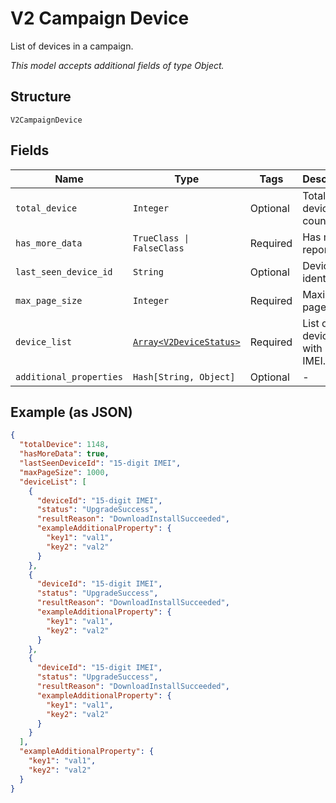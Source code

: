 
# V2 Campaign Device

List of devices in a campaign.

*This model accepts additional fields of type Object.*

## Structure

`V2CampaignDevice`

## Fields

| Name | Type | Tags | Description |
|  --- | --- | --- | --- |
| `total_device` | `Integer` | Optional | Total device count. |
| `has_more_data` | `TrueClass \| FalseClass` | Required | Has more report flag. |
| `last_seen_device_id` | `String` | Optional | Device identifier. |
| `max_page_size` | `Integer` | Required | Maximum page size. |
| `device_list` | [`Array<V2DeviceStatus>`](../../doc/models/v2-device-status.md) | Required | List of devices with id in IMEI. |
| `additional_properties` | `Hash[String, Object]` | Optional | - |

## Example (as JSON)

```json
{
  "totalDevice": 1148,
  "hasMoreData": true,
  "lastSeenDeviceId": "15-digit IMEI",
  "maxPageSize": 1000,
  "deviceList": [
    {
      "deviceId": "15-digit IMEI",
      "status": "UpgradeSuccess",
      "resultReason": "DownloadInstallSucceeded",
      "exampleAdditionalProperty": {
        "key1": "val1",
        "key2": "val2"
      }
    },
    {
      "deviceId": "15-digit IMEI",
      "status": "UpgradeSuccess",
      "resultReason": "DownloadInstallSucceeded",
      "exampleAdditionalProperty": {
        "key1": "val1",
        "key2": "val2"
      }
    },
    {
      "deviceId": "15-digit IMEI",
      "status": "UpgradeSuccess",
      "resultReason": "DownloadInstallSucceeded",
      "exampleAdditionalProperty": {
        "key1": "val1",
        "key2": "val2"
      }
    }
  ],
  "exampleAdditionalProperty": {
    "key1": "val1",
    "key2": "val2"
  }
}
```

